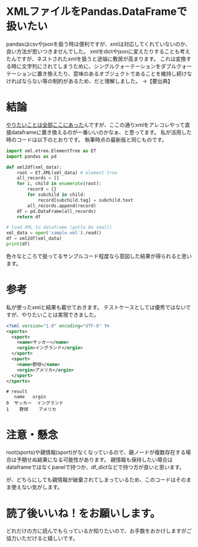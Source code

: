 # XMLファイルをPandas.DataFrameで扱いたい
pandasはcsvやjsonを扱う時は便利ですが、xmlは対応してくれていないのか、良い方法が思いつきませんでした。
xmlをdictやjsonに変えたりすることも考えたんですが、ネストされたxmlを扱うと途端に敷居が高まります。
これは変換する時に文字列にされてしまうために、シングルクォーテーションをダブルクォーテーションに置き換えたり、意味のあるオブジェクトであることを維持し続けなければならない等の制約があるため、だと理解しました。
→【要出典】

# 結論
[やりたいことは全部ここにあった](https://gist.github.com/mattmc3/712f280ec81044ec7bd12a6dda560787)んですが、ここの通りxmlをアレコレやって直接dataframeに置き換えるのが一番いいのかなぁ、と思ってます。
私が活用した時のコードは以下のとおりです。
執筆時点の最新版と同じものです。

``` xml2df.py
import xml.etree.ElementTree as ET
import pandas as pd

def xml2df(xml_data):
    root = ET.XML(xml_data) # element tree
    all_records = []
    for i, child in enumerate(root):
        record = {}
        for subchild in child:
            record[subchild.tag] = subchild.text
        all_records.append(record)
    df = pd.DataFrame(all_records)
    return df

# load XML to dataframe (gotta be small)
xml_data = open('sample.xml').read()
df = xml2df(xml_data)
print(df)
```

色々なところで扱ってるサンプルコード程度なら意図した結果が得られると思います。

# 参考
私が使ったxmlと結果も載せておきます。
テストケースとしては優秀ではないですが、やりたいことは実現できました。

``` sample.xml
<?xml version="1.0" encoding="UTF-8" ?>
<sports>
  <sport>
    <name>サッカー</name>
    <orgin>イングランド</orgin>
  </sport>
  <sport>
    <name>野球</name>
    <orgin>アメリカ</orgin>
  </sport>
</sports>
```

``` 
# result
   name   orgin
0  サッカー  イングランド
1    野球    アメリカ
```

# 注意・懸念
root(sports)や親情報(sport)がなくなっているので、親ノードが複数存在する場合は予期せぬ結果になる可能性があります。
親情報も保持したい場合はdataframeではなくpanelで持つか、df_dictなどで持つ方が良いと思います。

が、どちらにしても親情報が破棄されてしまっているため、このコードはそのまま使えない気がします。

# 読了後いいね！をお願いします。
どれだけの方に読んでもらっているか知りたいので、お手数をおかけしますがご協力いただけると嬉しいです。
